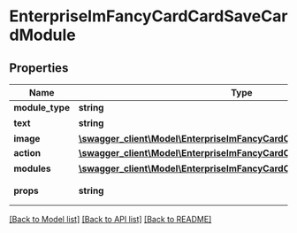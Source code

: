 # EnterpriseImFancyCardCardSaveCardModule

## Properties
Name | Type | Description | Notes
------------ | ------------- | ------------- | -------------
**module_type** | **string** |  | 
**text** | **string** | 文本 | [optional] 
**image** | [**\swagger_client\Model\EnterpriseImFancyCardCardSaveCardModuleImage**](EnterpriseImFancyCardCardSaveCardModuleImage.md) |  | [optional] 
**action** | [**\swagger_client\Model\EnterpriseImFancyCardCardSaveModuleAction**](EnterpriseImFancyCardCardSaveModuleAction.md) |  | [optional] 
**modules** | [**\swagger_client\Model\EnterpriseImFancyCardCardSaveCardSubModule[]**](EnterpriseImFancyCardCardSaveCardSubModule.md) | 子模块 | [optional] 
**props** | **string** | 卡片属性 json string | [optional] 

[[Back to Model list]](../README.md#documentation-for-models) [[Back to API list]](../README.md#documentation-for-api-endpoints) [[Back to README]](../README.md)

